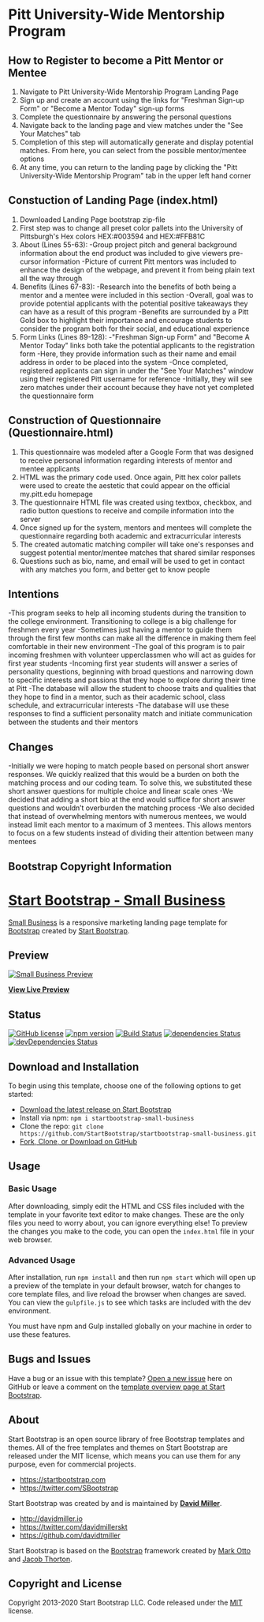 # Pitt University-Wide Mentorship Program

## How to Register to become a Pitt Mentor or Mentee
1. Navigate to Pitt University-Wide Mentorship Program Landing Page
2. Sign up and create an account using the links for "Freshman Sign-up Form" or "Become a Mentor Today" sign-up forms
3. Complete the questionnaire by answering the personal questions
4. Navigate back to the landing page and view matches under the "See Your Matches" tab
5. Completion of this step will automatically generate and display potential matches. From here, you can select from the possible mentor/mentee options
6. At any time, you can return to the landing page by clicking the "Pitt University-Wide Mentorship Program" tab in the upper left hand corner

## Constuction of Landing Page (index.html)
1. Downloaded Landing Page bootstrap zip-file
2. First step was to change all preset color pallets into the University of Pittsburgh's Hex colors HEX:#003594 and HEX:#FFB81C
3. About (Lines 55-63):
    -Group project pitch and general background information about the end product was included to give viewers pre-cursor information
    -Picture of current Pitt mentors was included to enhance the design of the webpage, and prevent it from being plain text all the way through
4. Benefits (Lines 67-83):
    -Research into the benefits of both being a mentor and a mentee were included in this section
    -Overall, goal was to provide potential applicants with the potential positive takeaways they can have as a result of this program
    -Benefits are surrounded by a Pitt Gold box to highlight their importance and encourage students to consider the program both for their social, and educational experience
5. Form Links (Lines 89-128):
    -"Freshman Sign-up Form" and "Become A Mentor Today" links both take the potential applicants to the registration form
    -Here, they provide information such as their name and email address in order to be placed into the system
    -Once completed, registered applicants can sign in under the "See Your Matches" window using their registered Pitt username for reference
    -Initially, they will see zero matches under their account because they have not yet completed the questionnaire form

## Construction of Questionnaire (Questionnaire.html)
1. This questionnaire was modeled after a Google Form that was designed to receive personal information regarding interests of mentor and mentee applicants
2. HTML was the primary code used. Once again, Pitt hex color pallets were used to create the aestetic that could appear on the official my.pitt.edu homepage
3. The questionnaire HTML file was created using textbox, checkbox, and radio button questions to receive and compile information into the server
4. Once signed up for the system, mentors and mentees will complete the questionnaire regarding both academic and extracurricular interests
5. The created automatic matching compiler will take one's responses and suggest potential mentor/mentee matches that shared similar responses
6. Questions such as bio, name, and email will be used to get in contact with any matches you form, and better get to know people

## Intentions
-This program seeks to help all incoming students during the transition to the college environment. Transitioning to college is a big challenge for freshmen every year
    -Sometimes just having a mentor to guide them through the first few months can make all the difference in making them feel comfortable in their new environment
-The goal of this program is to pair incoming freshmen with volunteer upperclassmen who will act as guides for first year students
    -Incoming first year students will answer a series of personality questions, beginning with broad questions and narrowing down to specific interests and passions that they hope to explore during their time at Pitt
    -The database will allow the student to choose traits and qualities that they hope to find in a mentor, such as their academic school, class schedule, and extracurricular interests
    -The database will use these responses to find a sufficient personality match and initiate communication between the students and their mentors
    
## Changes
-Initially we were hoping to match people based on personal short answer responses. We quickly realized that this would be a burden on both the matching process and our coding team. To solve this, we substituted these short answer questions for multiple choice and linear scale ones
-We decided that adding a short bio at the end would suffice for short answer questions and wouldn’t overburden the matching process
-We also decided that instead of overwhelming mentors with numerous mentees, we would instead limit each mentor to a maximum of 3 mentees. This allows mentors to focus on a few students instead of dividing their attention between many mentees

## Bootstrap Copyright Information

# [Start Bootstrap - Small Business](https://startbootstrap.com/templates/small-business/)

[Small Business](https://startbootstrap.com/templates/small-business/) is a responsive marketing landing page template for [Bootstrap](https://getbootstrap.com/) created by [Start Bootstrap](https://startbootstrap.com/).

## Preview

[![Small Business Preview](https://startbootstrap.com/assets/img/screenshots/templates/small-business.png)](https://startbootstrap.github.io/startbootstrap-small-business/)

**[View Live Preview](https://startbootstrap.github.io/startbootstrap-small-business/)**

## Status

[![GitHub license](https://img.shields.io/badge/license-MIT-blue.svg)](https://raw.githubusercontent.com/StartBootstrap/startbootstrap-small-business/master/LICENSE)
[![npm version](https://img.shields.io/npm/v/startbootstrap-small-business.svg)](https://www.npmjs.com/package/startbootstrap-small-business)
[![Build Status](https://travis-ci.org/StartBootstrap/startbootstrap-small-business.svg?branch=master)](https://travis-ci.org/StartBootstrap/startbootstrap-small-business)
[![dependencies Status](https://david-dm.org/StartBootstrap/startbootstrap-small-business/status.svg)](https://david-dm.org/StartBootstrap/startbootstrap-small-business)
[![devDependencies Status](https://david-dm.org/StartBootstrap/startbootstrap-small-business/dev-status.svg)](https://david-dm.org/StartBootstrap/startbootstrap-small-business?type=dev)

## Download and Installation

To begin using this template, choose one of the following options to get started:

* [Download the latest release on Start Bootstrap](https://startbootstrap.com/templates/small-business/)
* Install via npm: `npm i startbootstrap-small-business`
* Clone the repo: `git clone https://github.com/StartBootstrap/startbootstrap-small-business.git`
* [Fork, Clone, or Download on GitHub](https://github.com/StartBootstrap/startbootstrap-small-business)

## Usage

### Basic Usage

After downloading, simply edit the HTML and CSS files included with the template in your favorite text editor to make changes. These are the only files you need to worry about, you can ignore everything else! To preview the changes you make to the code, you can open the `index.html` file in your web browser.

### Advanced Usage

After installation, run `npm install` and then run `npm start` which will open up a preview of the template in your default browser, watch for changes to core template files, and live reload the browser when changes are saved. You can view the `gulpfile.js` to see which tasks are included with the dev environment.

You must have npm and Gulp installed globally on your machine in order to use these features.

## Bugs and Issues

Have a bug or an issue with this template? [Open a new issue](https://github.com/StartBootstrap/startbootstrap-small-business/issues) here on GitHub or leave a comment on the [template overview page at Start Bootstrap](https://startbootstrap.com/templates/small-business/).

## About

Start Bootstrap is an open source library of free Bootstrap templates and themes. All of the free templates and themes on Start Bootstrap are released under the MIT license, which means you can use them for any purpose, even for commercial projects.

* <https://startbootstrap.com>
* <https://twitter.com/SBootstrap>

Start Bootstrap was created by and is maintained by **[David Miller](http://davidmiller.io/)**.

* <http://davidmiller.io>
* <https://twitter.com/davidmillerskt>
* <https://github.com/davidtmiller>

Start Bootstrap is based on the [Bootstrap](https://getbootstrap.com/) framework created by [Mark Otto](https://twitter.com/mdo) and [Jacob Thorton](https://twitter.com/fat).

## Copyright and License

Copyright 2013-2020 Start Bootstrap LLC. Code released under the [MIT](https://github.com/StartBootstrap/startbootstrap-small-business/blob/gh-pages/LICENSE) license.
